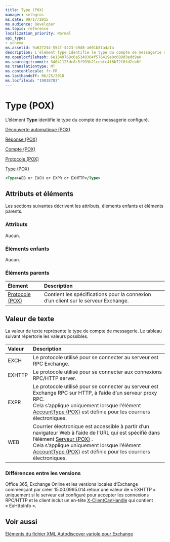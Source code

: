 ```yaml
---
title: Type (POX)
manager: sethgros
ms.date: 09/17/2015
ms.audience: Developer
ms.topic: reference
localization_priority: Normal
api_type:
- schema
ms.assetid: 9a627244-554f-4223-b9d8-a601b81a4a1a
description: L’élément Type identifie le type du compte de messagerie configuré.
ms.openlocfilehash: 6e1349769c6a5349304f576419e0c609d3edd9a0
ms.sourcegitcommit: 34041125dc8c5f993b21cebfc4f8b72f0fd2cb6f
ms.translationtype: MT
ms.contentlocale: fr-FR
ms.lasthandoff: 06/25/2018
ms.locfileid: "19838783"
---
```

# <a name="type-pox"></a>Type (POX)

L’élément **Type** identifie le type du compte de messagerie configuré. 
  
[Découverte automatique (POX)](autodiscover-pox.md)
  
[Réponse (POX)](response-pox.md)
  
[Compte (POX)](account-pox.md)
  
[Protocole (POX)](protocol-pox.md)
  
[Type (POX)](type-pox.md)
  
```XML
<Type>WEB or EXCH or EXPR or EXHTTP</Type>
```

## <a name="attributes-and-elements"></a>Attributs et éléments

Les sections suivantes décrivent les attributs, éléments enfants et éléments parents.
  
### <a name="attributes"></a>Attributs

Aucun.
  
### <a name="child-elements"></a>Éléments enfants

Aucun.
  
### <a name="parent-elements"></a>Éléments parents

|**Élément**|**Description**|
|:-----|:-----|
|[Protocole (POX)](protocol-pox.md) <br/> |Contient les spécifications pour la connexion d’un client sur le serveur Exchange.  <br/> |
   
## <a name="text-value"></a>Valeur de texte

La valeur de texte représente le type de compte de messagerie. Le tableau suivant répertorie les valeurs possibles.
  
|**Valeur**|**Description**|
|:-----|:-----|
|EXCH  <br/> |Le protocole utilisé pour se connecter au serveur est RPC Exchange.  <br/> |
|EXHTTP  <br/> |Le protocole utilisé pour se connecter aux connexions RPC/HTTP server.  <br/> |
|EXPR  <br/> |Le protocole utilisé pour se connecter au serveur est Exchange RPC sur HTTP, à l’aide d’un serveur proxy RPC.  <br/> Cela s’applique uniquement lorsque l’élément [AccountType (POX)](accounttype-pox.md) est définie pour les courriers électroniques.  <br/> |
|WEB  <br/> |Courrier électronique est accessible à partir d’un navigateur Web à l’aide de l’URL qui est spécifié dans l’élément [Serveur (POX)](server-pox.md) .  <br/> Cela s’applique uniquement lorsque l’élément [AccountType (POX)](accounttype-pox.md) est définie pour les courriers électroniques.  <br/> |
   
### <a name="version-differences"></a>Différences entre les versions

Office 365, Exchange Online et les versions locales d’Exchange commençant par créer 15.00.0995.014 retour une valeur de « EXHTTP » uniquement si le serveur est configuré pour accepter les connexions RPC/HTTP et le client inclut un en-tête [X-ClientCanHandle](pox-autodiscover-request-for-exchange.md) qui contient « ExHttpInfo ». 
  
## <a name="see-also"></a>Voir aussi



[Éléments du fichier XML Autodiscover variole pour Exchange](pox-autodiscover-xml-elements-for-exchange.md)

